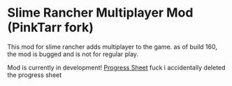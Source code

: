 # Slime Rancher Multiplayer Mod (PinkTarr fork)

This mod for slime rancher adds multiplayer to the game. as of build 160, the mod is bugged and is not for regular play.

Mod is currently in development! [Progress Sheet](https://docs.google.com/spreadsheets/d/1o2AeWrswp85pCVJ7mCc6xqgt19QHIlmC0niEI1JCnag/edit?usp=sharing) fuck i accidentally deleted the progress sheet
